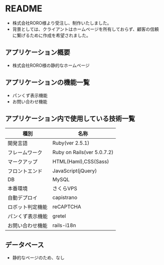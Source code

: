 # README

- 株式会社RORO様より受注し、制作いたしました。
- 背景としては、クライアントはホームページを所有しておらず、顧客の信頼に繋げるために作成を希望されました。

## アプリケーション概要

- 株式会社RORO様の静的なホームページ


## アプリケーションの機能一覧

- パンくず表示機能
- お問い合わせ機能


## アプリケーション内で使用している技術一覧
|種別|名称|
|------|----|
|開発言語|Ruby(ver 2.5.1)|
|フレームワーク|Ruby on Rails(ver 5.0.7.2)|
|マークアップ|HTML(Haml),CSS(Sass)|
|フロントエンド|JavaScript(jQuery)|
|DB|MySQL|
|本番環境|さくらVPS|
|自動デプロイ|capistrano|
|ロボット判定機能|reCAPTCHA|
|パンくず表示機能|gretel|
|お問い合わせ機能|rails-i18n|

## データベース

- 静的なページのため、なし